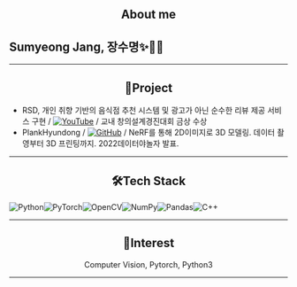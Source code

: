 ## <center>About me</center>
## Sumyeong Jang, 장수명✨🙋‍♀️
---


## <center>🔭Project</center>
- RSD, 개인 취향 기반의 음식점 추천 시스템 및 광고가 아닌 순수한 리뷰 제공 서비스 구현 / [![YouTube](https://img.shields.io/badge/YouTube-%23FF0000.svg?style=for-the-badge&logo=YouTube&logoColor=white)](https://www.youtube.com/watch?v=my-8TG_XtUo&list=PLMr9Py20DqB84qv5wwYKG0jhZSxNEP2s0) / 교내 창의설계경진대회 금상 수상
- PlankHyundong / [![GitHub](https://img.shields.io/badge/github-%23121011.svg?style=for-the-badge&logo=github&logoColor=white)](https://github.com/Sumyeong-Jang/PlankHyundong) / NeRF를 통해 2D이미지로 3D 모델링. 데이터 촬영부터 3D 프린팅까지. 2022데이터야놀자 발표.  
  
    
      
---





## <center>🛠️Tech Stack</center>
![Python](https://img.shields.io/badge/python-3670A0?style=for-the-badge&logo=python&logoColor=ffdd54)![PyTorch](https://img.shields.io/badge/PyTorch-%23EE4C2C.svg?style=for-the-badge&logo=PyTorch&logoColor=white)![OpenCV](https://img.shields.io/badge/opencv-%23white.svg?style=for-the-badge&logo=opencv&logoColor=white)![NumPy](https://img.shields.io/badge/numpy-%23013243.svg?style=for-the-badge&logo=numpy&logoColor=white)![Pandas](https://img.shields.io/badge/pandas-%23150458.svg?style=for-the-badge&logo=pandas&logoColor=white)![C++](https://img.shields.io/badge/c++-%2300599C.svg?style=for-the-badge&logo=c%2B%2B&logoColor=white)

</center>


---



## <center>🥰Interest</center>
<center>Computer Vision, Pytorch, Python3</center>

---






<!--
**Sumyeong-Jang/Sumyeong-Jang** is a ✨ _special_ ✨ repository because its `README.md` (this file) appears on your GitHub profile.

Here are some ideas to get you started:

- 🔭 I’m currently working on ...
- 🌱 I’m currently learning ...
- 👯 I’m looking to collaborate on ...
- 🤔 I’m looking for help with ...
- 💬 Ask me about ...
- 📫 How to reach me: ...
- 😄 Pronouns: ...
- ⚡ Fun fact: ...
-->
